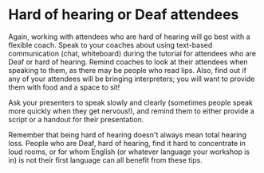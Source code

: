 # Hard of hearing or Deaf attendees

Again, working with attendees who are hard of hearing will go best with a flexible coach. Speak to your 
coaches about using text-based communication (chat, whiteboard) during the tutorial for attendees who are Deaf or hard of hearing. Remind coaches to look at their attendees when speaking to them, as there may 
be people who read lips. Also, find out if any of your attendees will be bringing interpreters; you 
will want to provide them with food and a space to sit!

Ask your presenters to speak slowly and clearly (sometimes people speak more quickly when they get 
nervous!), and remind them to either provide a script or a handout for their presentation. 

Remember that being hard of hearing doesn't always mean total hearing loss. People who are Deaf, hard 
of hearing, find it hard to concentrate in loud rooms, or for whom English (or whatever language your 
workshop is in) is not their first language can all benefit from these tips. 
